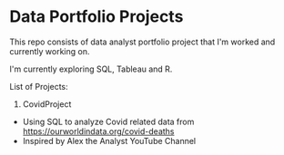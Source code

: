 # Data Portfolio Projects
This repo consists of data analyst portfolio project that I'm worked and currently working on.

I'm currently exploring SQL, Tableau and R. 

List of Projects:
1. CovidProject
- Using SQL to analyze Covid related data from https://ourworldindata.org/covid-deaths
- Inspired by Alex the Analyst YouTube Channel
